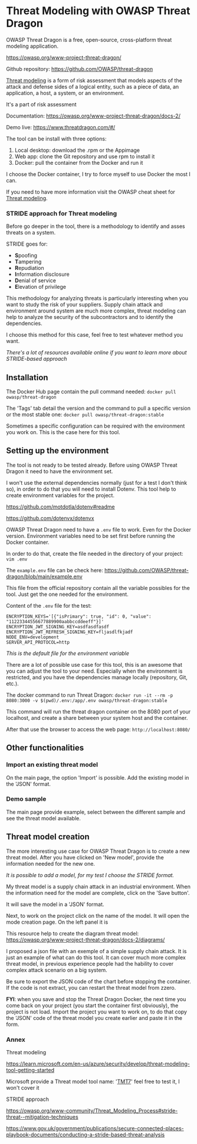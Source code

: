 # Threat Modeling with OWASP Threat Dragon

OWASP Threat Dragon is a free, open-source, cross-platform threat modeling application.

https://owasp.org/www-project-threat-dragon/

Github repository: https://github.com/OWASP/threat-dragon

[Threat modeling](https://csrc.nist.gov/glossary/term/threat_modeling) is a form of risk assessment that models aspects of the attack and defense sides of a logical entity, such as a piece of data, an application, a host, a system, or an environment.

It's a part of risk assessment

Documentation: https://owasp.org/www-project-threat-dragon/docs-2/

Demo live: https://www.threatdragon.com/#/

The tool can be install with three options:
1) Local desktop: download the .rpm or the Appimage
2) Web app: clone the Git repository and use rpm to install it
3) Docker: pull the container from the Docker and run it

I choose the Docker container, I try to force myself to use Docker the most I can.

If you need to have more information visit the OWASP cheat sheet for [Threat modeling](https://cheatsheetseries.owasp.org/cheatsheets/Threat_Modeling_Cheat_Sheet.html).

### STRIDE approach for Threat modeling

Before go deeper in the tool, there is a methodology to identify and asses threats on a system.

STRIDE goes for:
- **S**poofing
- **T**ampering
- **R**epudiation
- **I**nformation disclosure
- **D**enial of service
- **E**levation of privilege

This methodology for analyzing threats is particularly interesting when you want to study the risk of your suppliers. Supply chain attack and environment around system are much more complex, threat modeling can help to analyze the security of the subcontractors and to identify the dependencies.

I choose this method for this case, feel free to test whatever method you want.

*There's a lot of resources available online if you want to learn more about STRIDE-based approach*

## Installation

The Docker Hub page contain the pull command needed: `docker pull owasp/threat-dragon`

The 'Tags' tab detail the version and the command to pull a specific version or the most stable one: `docker pull owasp/threat-dragon:stable`

Sometimes a specific configuration can be required with the environment you work on. This is the case here for this tool.

## Setting up the environment

The tool is not ready to be tested already. Before using OWASP Threat Dragon it need to have the environment set.

I won't use the external dependencies normally (just for a test I don't think so), in order to do that you will need to install Dotenv. This tool help to create environment variables for the project.

https://github.com/motdotla/dotenv#readme

https://github.com/dotenvx/dotenvx

OWASP Threat Dragon need to have a `.env` file to work. Even for the Docker version. Environment variables need to be set first before running the Docker container.

In order to do that, create the file needed in the directory of your project: `vim .env`

The `example.env` file can be check here: https://github.com/OWASP/threat-dragon/blob/main/example.env

This file from the official repository contain all the variable possibles for the tool. Just get the one needed for the environment.

Content of the `.env` file for the test:
```
ENCRYPTION_KEYS='[{"isPrimary": true, "id": 0, "value": "11223344556677889900aabbccddeeff"}]'
ENCRYPTION_JWT_SIGNING_KEY=asdfasdfasdf
ENCRYPTION_JWT_REFRESH_SIGNING_KEY=fljasdlfkjadf
NODE_ENV=development
SERVER_API_PROTOCOL=http
```

*This is the default file for the environment variable*

There are a lot of possible use case for this tool, this is an awesome that you can adjust the tool to your need. Especially when the environment is restricted, and you have the dependencies manage locally (repository, Git, etc.).

The docker command to run Threat Dragon:
`docker run -it --rm -p 8080:3000 -v $(pwd)/.env:/app/.env owasp/threat-dragon:stable`

This command will run the threat dragon container on the 8080 port of your localhost, and create a share between your system host and the container.

After that use the browser to access the web page: `http://localhost:8080/`

## Other functionalities

### Import an existing threat model

On the main page, the option 'Import' is possible. Add the existing model in the 'JSON' format.

### Demo sample

The main page provide example, select between the different sample and see the threat model available.

## Threat model creation

The more interesting use case for OWASP Threat Dragon is to create a new threat model. After you have clicked on 'New model', provide the information needed for the new one.

*It is possible to add a model, for my test I choose the STRIDE format.*

My threat model is a supply chain attack in an industrial environment. When the information need for the model are complete, click on the 'Save button'.

It will save the model in a 'JSON' format.

Next, to work on the project click on the name of the model. It will open the mode creation page. On the left panel it is 

This resource help to create the diagram threat model: https://owasp.org/www-project-threat-dragon/docs-2/diagrams/

I proposed a json file with an exemple of a simple supply chain attack. It is just an example of what can do this tool. It can cover much more complex threat model, in previous experience people had the hability to cover complex attack scenario on a big system.

Be sure to export the JSON code of the chart before stopping the container. If the code is not extract, you can restart the threat model from zzero.

**FYI**: when you save and stop the Threat Dragon Docker, the next time you come back on your project (you start the container first obviously), the project is not load. Import the project you want to work on, to do that copy the 'JSON' code of the threat model you create earlier and paste it in the form.

### Annex

Threat modeling 

https://learn.microsoft.com/en-us/azure/security/develop/threat-modeling-tool-getting-started

Microsoft provide a Threat model tool name: '[TMT7](https://learn.microsoft.com/en-us/azure/security/develop/threat-modeling-tool)' feel free to test it, I won't cover it

STRIDE approach

https://owasp.org/www-community/Threat_Modeling_Process#stride-threat--mitigation-techniques

https://www.gov.uk/government/publications/secure-connected-places-playbook-documents/conducting-a-stride-based-threat-analysis
